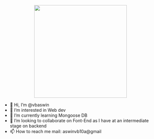 <div id="header" align="center">
  <img src="https://media.giphy.com/media/HEPwfdu6T6svpPE1eN/giphy.gif" height='300' width='300'>
</div>

- 👋 Hi, I’m @vbaswin
- 👀 I’m interested in Web dev
- 🌱 I’m currently learning Mongoose DB
- 💞️ I’m looking to collaborate on Font-End as I have at an intermediate stage on backend
- 📫 How to reach me mail: aswinvb10a@gmail

<!---
vbaswin/vbaswin is a ✨ special ✨ repository because its `README.md` (this file) appears on your GitHub profile.
You can click the Preview link to take a look at your changes.
--->
